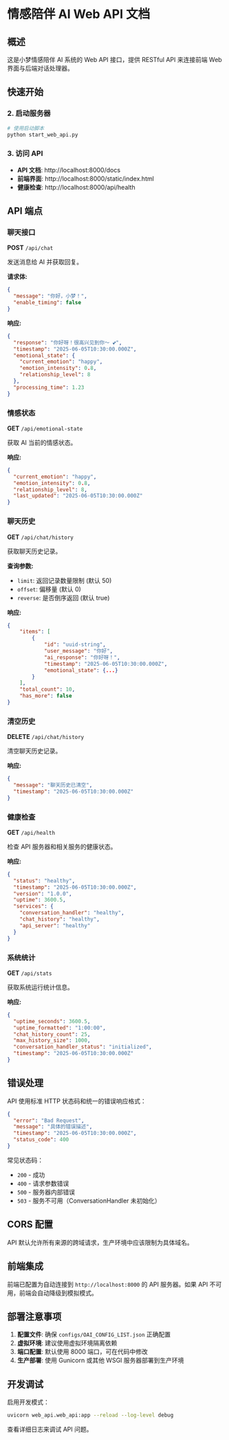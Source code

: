 # 情感陪伴 AI Web API 文档

## 概述

这是小梦情感陪伴 AI 系统的 Web API 接口，提供 RESTful API 来连接前端 Web 界面与后端对话处理器。

## 快速开始

### 2. 启动服务器

```bash
# 使用启动脚本
python start_web_api.py
```

### 3. 访问 API

- **API 文档**: http://localhost:8000/docs
- **前端界面**: http://localhost:8000/static/index.html
- **健康检查**: http://localhost:8000/api/health

## API 端点

### 聊天接口

**POST** `/api/chat`

发送消息给 AI 并获取回复。

**请求体:**

```json
{
  "message": "你好，小梦！",
  "enable_timing": false
}
```

**响应:**

```json
{
  "response": "你好呀！很高兴见到你～ 💕",
  "timestamp": "2025-06-05T10:30:00.000Z",
  "emotional_state": {
    "current_emotion": "happy",
    "emotion_intensity": 0.8,
    "relationship_level": 8
  },
  "processing_time": 1.23
}
```

### 情感状态

**GET** `/api/emotional-state`

获取 AI 当前的情感状态。

**响应:**

```json
{
  "current_emotion": "happy",
  "emotion_intensity": 0.8,
  "relationship_level": 8,
  "last_updated": "2025-06-05T10:30:00.000Z"
}
```

### 聊天历史

**GET** `/api/chat/history`

获取聊天历史记录。

**查询参数:**

- `limit`: 返回记录数量限制 (默认 50)
- `offset`: 偏移量 (默认 0)
- `reverse`: 是否倒序返回 (默认 true)

**响应:**

```json
{
    "items": [
        {
            "id": "uuid-string",
            "user_message": "你好",
            "ai_response": "你好呀！",
            "timestamp": "2025-06-05T10:30:00.000Z",
            "emotional_state": {...}
        }
    ],
    "total_count": 10,
    "has_more": false
}
```

### 清空历史

**DELETE** `/api/chat/history`

清空聊天历史记录。

**响应:**

```json
{
  "message": "聊天历史已清空",
  "timestamp": "2025-06-05T10:30:00.000Z"
}
```

### 健康检查

**GET** `/api/health`

检查 API 服务器和相关服务的健康状态。

**响应:**

```json
{
  "status": "healthy",
  "timestamp": "2025-06-05T10:30:00.000Z",
  "version": "1.0.0",
  "uptime": 3600.5,
  "services": {
    "conversation_handler": "healthy",
    "chat_history": "healthy",
    "api_server": "healthy"
  }
}
```

### 系统统计

**GET** `/api/stats`

获取系统运行统计信息。

**响应:**

```json
{
  "uptime_seconds": 3600.5,
  "uptime_formatted": "1:00:00",
  "chat_history_count": 25,
  "max_history_size": 1000,
  "conversation_handler_status": "initialized",
  "timestamp": "2025-06-05T10:30:00.000Z"
}
```

## 错误处理

API 使用标准 HTTP 状态码和统一的错误响应格式：

```json
{
  "error": "Bad Request",
  "message": "具体的错误描述",
  "timestamp": "2025-06-05T10:30:00.000Z",
  "status_code": 400
}
```

常见状态码：

- `200` - 成功
- `400` - 请求参数错误
- `500` - 服务器内部错误
- `503` - 服务不可用（ConversationHandler 未初始化）

## CORS 配置

API 默认允许所有来源的跨域请求，生产环境中应该限制为具体域名。

## 前端集成

前端已配置为自动连接到 `http://localhost:8000` 的 API 服务器。如果 API 不可用，前端会自动降级到模拟模式。

## 部署注意事项

1. **配置文件**: 确保 `configs/OAI_CONFIG_LIST.json` 正确配置
2. **虚拟环境**: 建议使用虚拟环境隔离依赖
3. **端口配置**: 默认使用 8000 端口，可在代码中修改
4. **生产部署**: 使用 Gunicorn 或其他 WSGI 服务器部署到生产环境

## 开发调试

启用开发模式：

```bash
uvicorn web_api.web_api:app --reload --log-level debug
```

查看详细日志来调试 API 问题。
